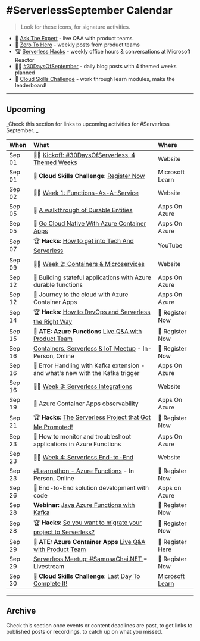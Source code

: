 # #ServerlessSeptember Calendar

> Look for these icons, for signature activities.

 * 🎤 [Ask The Expert](/serverless-september/AskTheExpert) - live Q&A with product teams
 * 🚀 [Zero To Hero](/serverless-september/ZeroToHero) - weekly posts from product teams
 * 🏆 [Serverless Hacks](/serverless-september/ServerlessHacks) - weekly office hours & conversations at Microsoft Reactor
 * ✍🏽 [#30DaysOfSeptember](/serverless-september/30DaysOfServerless) - daily blog posts with 4 themed weeks planned
 * 🎯 [Cloud Skills Challenge](/serverless-september/CloudSkills) - work through learn modules, make the leaderboard!

---

## Upcoming

_Check this section for links to upcoming activities for #Serverless September. _


| When | What | Where |
|:---|:---|:---|
| Sep 01 | ✍🏽 [Kickoff: #30DaysOfServerless, 4 Themed Weeks](/blog/01-kickoff) | Website |
| Sep 01 | 🎯 **Cloud Skills Challenge**: [Register Now](https://docs.microsoft.com/en-us/learn/challenges?id=b950cd7a-d456-46ab-81ba-3bd1ad86dc1c&WT.mc_id=javascript-74010-ninarasi)| Microsoft Learn |
| Sep 02 | ✍🏽 [Week 1:  Functions-As-A-Service](/serverless-september/30DaysOfServerless#azure-functions) |  Website   |
| Sep 05 |  🚀 [A walkthrough of Durable Entities](https://techcommunity.microsoft.com/t5/apps-on-azure-blog/a-walkthrough-of-durable-entities/ba-p/3616832?WT.mc_id=javascript-74010-ninarasi) | Apps On Azure |
| Sep 05 | 🚀 [Go Cloud Native With Azure Container Apps](https://techcommunity.microsoft.com/t5/apps-on-azure-blog/go-cloud-native-with-azure-container-apps/ba-p/3616407?WT.mc_id=javascript-74010-cxa) | Apps On Azure |
| Sep 07 | 🏆 **Hacks:** [How to get into Tech And Serverless ](https://www.youtube.com/watch?v=Srb9mQXLcXc?WT.mc_id=javascript-74010-ninarasi)| YouTube |
| Sep 09 | ✍🏽 [Week 2: Containers & Microservices](/serverless-september/30DaysOfServerless#azure-container-apps)  | Website |
| Sep 12  | 🚀 Building stateful applications with Azure durable functions  | Apps On Azure|
| Sep 12 | 🚀 Journey to the cloud with Azure Container Apps | Apps On Azure |
| Sep 14 | 🏆 **Hacks:** [How to DevOps and Serverless the Right Way](https://developer.microsoft.com/reactor/events/16958?WT.mc_id=javascript-74010-ninarasi) | 🌟 Register Now |
| Sep 15 | 🎤 **ATE: Azure Functions** [Live Q&A with Product Team](https://reactor.microsoft.com/en-us/reactor/events/17000/?WT.mc_id=javascript-74010-ninarasi) | 🌟 Register Now|
| Sep 16 | [Containers, Serverless & IoT Meetup](https://developer.microsoft.com/en-us/reactor/events/16727/) - In-Person, Online |🌟 Register Now |
| Sep 16 | 🚀 Error Handling with Kafka extension - and what's new with the Kafka trigger  | Apps On Azure |
| Sep 16 | ✍🏽 [Week 3: Serverless Integrations](/serverless-september/30DaysOfServerless#serverless-integrations) | Website  |
| Sep 19 | 🚀 Azure Container Apps observability | Apps On Azure |
| Sep 21 | 🏆 **Hacks:**  [The Serverless Project that Got Me Promoted!](https://developer.microsoft.com/reactor/events/16959?WT.mc_id=javascript-74010-ninarasi)  | 🌟 Register Now |
| Sep 23 | 🚀 How to monitor and troubleshoot applications in Azure Functions | Apps On Azure |
| Sep 23 | ✍🏽 [Week 4: Serverless End-to-End](/serverless-september/30DaysOfServerless#serverless-end-to-end) | Website   |
| Sep 23 | [#Learnathon - Azure Functions](https://www.meetup.com/microsoft-reactor-bengaluru/events/288155698/) - In Person, Online| 🌟 Register Now |
| Sep 26 | 🚀 End-to-End solution development with code | Apps on Azure |
| Sep 28 |  **Webinar:** [Java Azure Functions with Kafka](https://info.microsoft.com/ww-landing-build-serverless-apis-with-azure-functions-kafka-extension.html?lcid=en-us&WT.mc_id=javascript-74010-ninarasi) | 🌟 Register Now |
| Sep 28 | 🏆 **Hacks:**  [So you want to migrate your project to Serverless?](https://developer.microsoft.com/reactor/events/16960?WT.mc_id=javascript-74010-ninarasi)  | 🌟 Register Now |
| Sep 29 | 🎤 **ATE: Azure Container Apps** [Live Q&A with Product Team](https://reactor.microsoft.com/en-us/reactor/events/17000/?WT.mc_id=javascript-74010-ninarasi) | 🌟 Register Here|
| Sep 29 | [Serverless Meetup: #SamosaChai.NET ](https://developer.microsoft.com/en-us/reactor/events/17020/) = Livestream  |🌟 Register Now  |
| Sep 30 | 🎯 **Cloud Skills Challenge**: [Last Day To Complete It!](https://docs.microsoft.com/en-us/learn/challenges?id=b950cd7a-d456-46ab-81ba-3bd1ad86dc1c&WT.mc_id=javascript-74010-ninarasi)| [Microsoft Learn](https://docs.microsoft.com/en-us/users/leannturpin-6614/collections/kjqpsnzg4opdo2?WT.mc_id=javascript-74010-ninarasi) |

---

## Archive

Check this section once events or content deadlines are past, to get links to published posts or recordings, to catch up on what you missed.
